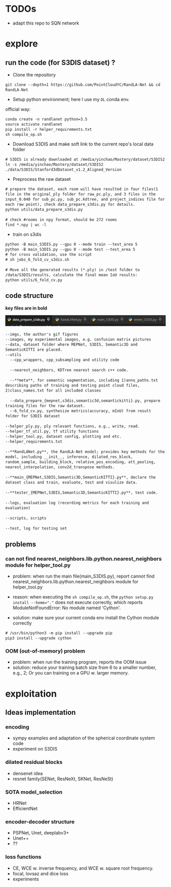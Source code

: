 # TODOs

- adapt this repo to SQN network

# explore

## run the code (for S3DIS dataset) ?

- Clone the repository

```
git clone --depth=1 https://github.com/PointCloudYC/RandLA-Net && cd RandLA-Net
```

- Setup python environment; here I use my `DL` conda env.

official way:
```
conda create -n randlanet python=3.5
source activate randlanet
pip install -r helper_requirements.txt
sh compile_op.sh
```

- Download S3DIS and make soft link to the current repo's local data folder

```
# S3DIS is already downloaded at /media/yinchao/Mastery/dataset/S3DIS2
ln -s /media/yinchao/Mastery/dataset/S3DIS2 ./data/S3DIS/Stanford3dDataset_v1.2_Aligned_Version   
```

- Preprocess the raw dataset

```
# prepare the dataset, each room will have resulted in four files(1 file in the original_ply folder for raw_pc.ply, and 3 files in the input_0.040 for sub_pc.py, sub_pc.kdtree, and project_indices file for each raw point), check data_prepare_s3dis.py for details.
python utils/data_prepare_s3dis.py

# check #rooms in npy format, should be 272 rooms
find *.npy | wc -l
```

- train on s3dis

```
python -B main_S3DIS.py --gpu 0 --mode train --test_area 5
python -B main_S3DIS.py --gpu 0 --mode test --test_area 5
# for cross validation, use the script
# sh jobs_6_fold_cv_s3dis.sh

# Move all the generated results (*.ply) in /test folder to /data/S3DIS/results, calculate the final mean IoU results:
python utils/6_fold_cv.py
```


## code structure

**key files are in bold**

![files](imgs/key_files.jpg)

```
--imgs, the author's gif figures
--images, my experimental images, e.g. confusion matrix pictures
--data, dataset folder where MEPNet, S3DIS, Semantic3D and SemanticKITTI are placed.
--utils
  --cpp_wrappers, cpp_subsampling and utility code

  --nearest_neighbors, KDTree nearest search c++ code.

  --**meta**, for semantic segmentation, including 1)anno_paths.txt describing paths of training and testing point cloud files, 2)class_names.txt for all included classes

  --data_prepare_{mepnet,s3dis,semantic3d,semantickitti}.py, prepare training files for the raw dataset.
  --6_fold_cv.py, synthesize metrics(accuracy, mIoU) from result folder for S3DIS dataset

--helper_ply.py, ply relevant functions, e.g., write, read.
--helper_tf_util.py, tf utility functions
--helper_tool.py, dataset config, plotting and etc.
--helper_requirements.txt

--**RandLANet.py**, the RandLA-Net model; provides key methods for the model, including __init__, inference, dilated_res_block, random_sample, building_block, relative_pos_encoding, att_pooling, nearest_interpolation, conv2d_transpose methods.

--**main_{MEPNet,S3DIS,Semantic3D,SemanticKITTI}.py**, declare the dataset class and train, evaluate, test and visulize data.

--**tester_{MEPNet,S3DIS,Semantic3D,SemanticKITTI}.py**, test code.

--logs, evaluation log (recording metrics for each training and evaluation)

--scripts, scripts

--test, log for testing set
```

## problems
### can not find nearest_neighbors.lib.python.nearest_neighbors module for helper_tool.py

- problem: when run the main file(main_S3DIS.py), report cannot find nearest_neighbors.lib.python.nearest_neighbors module for helper_tool.py

- reason: when executing the `sh compile_op.sh`, the `python setup.py install --home="."` does not execute correctly, which reports ModuleNotFoundError: No module named 'Cython'.
- solution: make sure your current conda env install the Cython module correctly

```
# /usr/bin/python3 -m pip install --upgrade pip
pip3 install --upgrade cython
```

### OOM (out-of-memory) problem

- problem: when run the training program, reports the OOM issue
- solution: reduce your training batch size from 6 to a smaller number, e.g., 2; Or you can training on a GPU w. larger memory.

# exploitation

## Ideas implementation
### encoding 

- sympy examples and adaptation of the spherical coordinate system code
- experiment on S3DIS 

### dilated residual blocks

- densenet idea
- resnet family(SENet, ResNeXt, SKNet, ResNeSt)

### SOTA model_selection

- HRNet
- EfficientNet

### encoder-decoder structure

- PSPNet, Unet, deeplabv3+
- Unet++
- ??

### loss functions

- CE, WCE w. inverse frequency, and WCE w. square root frequency.
- focal, lovsaz and dice loss
- experiments